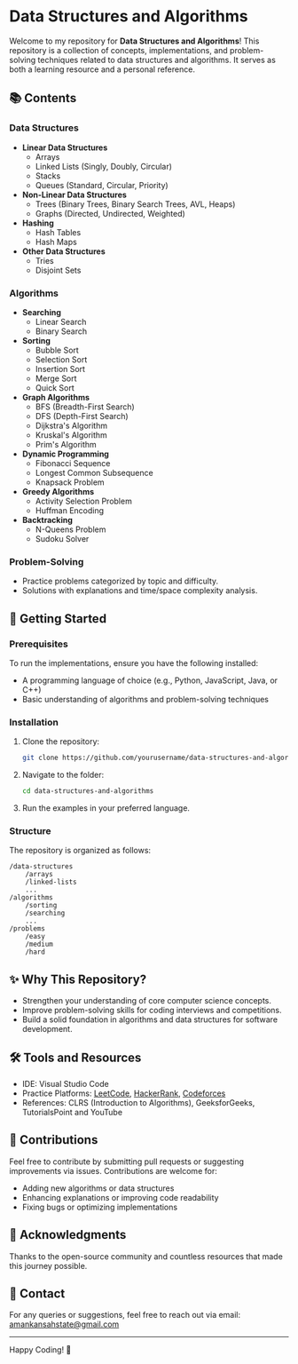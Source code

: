 # Data Structures and Algorithms

Welcome to my repository for **Data Structures and Algorithms**! This repository is a collection of concepts, implementations, and problem-solving techniques related to data structures and algorithms. It serves as both a learning resource and a personal reference.

## 📚 Contents

### Data Structures
- **Linear Data Structures**
  - Arrays
  - Linked Lists (Singly, Doubly, Circular)
  - Stacks
  - Queues (Standard, Circular, Priority)
- **Non-Linear Data Structures**
  - Trees (Binary Trees, Binary Search Trees, AVL, Heaps)
  - Graphs (Directed, Undirected, Weighted)
- **Hashing**
  - Hash Tables
  - Hash Maps
- **Other Data Structures**
  - Tries
  - Disjoint Sets

### Algorithms
- **Searching**
  - Linear Search
  - Binary Search
- **Sorting**
  - Bubble Sort
  - Selection Sort
  - Insertion Sort
  - Merge Sort
  - Quick Sort
- **Graph Algorithms**
  - BFS (Breadth-First Search)
  - DFS (Depth-First Search)
  - Dijkstra's Algorithm
  - Kruskal's Algorithm
  - Prim's Algorithm
- **Dynamic Programming**
  - Fibonacci Sequence
  - Longest Common Subsequence
  - Knapsack Problem
- **Greedy Algorithms**
  - Activity Selection Problem
  - Huffman Encoding
- **Backtracking**
  - N-Queens Problem
  - Sudoku Solver

### Problem-Solving
- Practice problems categorized by topic and difficulty.
- Solutions with explanations and time/space complexity analysis.

## 🚀 Getting Started

### Prerequisites
To run the implementations, ensure you have the following installed:
- A programming language of choice (e.g., Python, JavaScript, Java, or C++)
- Basic understanding of algorithms and problem-solving techniques

### Installation
1. Clone the repository:
   ```bash
   git clone https://github.com/yourusername/data-structures-and-algorithms.git
   ```
2. Navigate to the folder:
   ```bash
   cd data-structures-and-algorithms
   ```
3. Run the examples in your preferred language.

### Structure
The repository is organized as follows:
```
/data-structures
    /arrays
    /linked-lists
    ...
/algorithms
    /sorting
    /searching
    ...
/problems
    /easy
    /medium
    /hard
```

## ✨ Why This Repository?
- Strengthen your understanding of core computer science concepts.
- Improve problem-solving skills for coding interviews and competitions.
- Build a solid foundation in algorithms and data structures for software development.

## 🛠️ Tools and Resources
- IDE: Visual Studio Code
- Practice Platforms: [LeetCode](https://leetcode.com), [HackerRank](https://www.hackerrank.com), [Codeforces](https://codeforces.com)
- References: CLRS (Introduction to Algorithms), GeeksforGeeks, TutorialsPoint and YouTube

## 📝 Contributions
Feel free to contribute by submitting pull requests or suggesting improvements via issues. Contributions are welcome for:
- Adding new algorithms or data structures
- Enhancing explanations or improving code readability
- Fixing bugs or optimizing implementations

## 🏅 Acknowledgments
Thanks to the open-source community and countless resources that made this journey possible.

## 📩 Contact
For any queries or suggestions, feel free to reach out via email: amankansahstate@gmail.com

---

Happy Coding! 🎉
